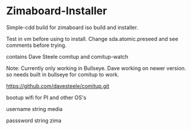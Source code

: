 # Zimaboard-Installer
Simple-cdd build for zimaboard iso build and installer. 

Test in vm before using to install. Change sda.atomic.preseed and see comments before trying.

contains Dave Steele comitup and comitup-watch 

Note: Currently only working in Bullseye. Dave working on newer version.
so needs built in bullseye for comitup to work.

https://github.com/davesteele/comitup.git

bootup wifi for PI and other OS's

username string media

passsword string zima

